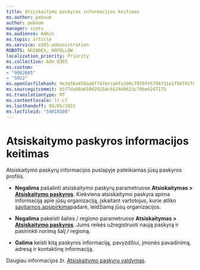 ```yaml
---
title: Atsiskaitymo paskyros informacijos keitimas
ms.author: pebaum
author: pebaum
manager: scotv
ms.audience: Admin
ms.topic: article
ms.service: o365-administration
ROBOTS: NOINDEX, NOFOLLOW
localization_priority: Priority
ms.collection: Adm_O365
ms.custom:
- "9002605"
- "5022"
ms.openlocfilehash: 9e3e5ba459aa0ff47eccabfe200c7970fe5798731e1f94f91f6f9b059b74ffde
ms.sourcegitcommit: b5f7da89a650d2915dc652449623c78be6247175
ms.translationtype: MT
ms.contentlocale: lt-LT
ms.lasthandoff: 08/05/2021
ms.locfileid: "54018508"
---
```

# <a name="change-billing-account-information"></a>Atsiskaitymo paskyros informacijos keitimas

Atsiskaitymo paskyrų informacijos puslapyje pateikiamas jūsų paskyros profilis.

- **Negalima** pašalinti atsiskaitymo paskyrų parametruose **Atsiskaitymas > [Atsiskaitymo paskyros](https://go.microsoft.com/fwlink/p/?linkid=2084771)**. Kiekviena atsiskaitymo paskyra apima informaciją apie jūsų organizaciją, įskaitant vartotojus, kurie atliko [savitarnos apsipirkimą](https://docs.microsoft.com/microsoft-365/commerce/subscriptions/manage-self-service-purchases-admins)padarė, leidžiamą jūsų organizacijos. 

- **Negalima** pakeisti šalies / regiono parametruose **Atsiskaitymas > [Atsiskaitymo paskyros](https://go.microsoft.com/fwlink/p/?linkid=2084771)**. Jums reikės užregistruoti naują paskyrą ir pasirinkti norimą šalį / regioną. 

- **Galima** keisti kitą paskyros informaciją, pavyzdžiui, įmonės pavadinimą, adresą ir kontaktinę informaciją. 

Daugiau informacijos žr. [Atsiskaitymo paskyrų valdymas](https://docs.microsoft.com/microsoft-365/commerce/manage-billing-accounts). 
